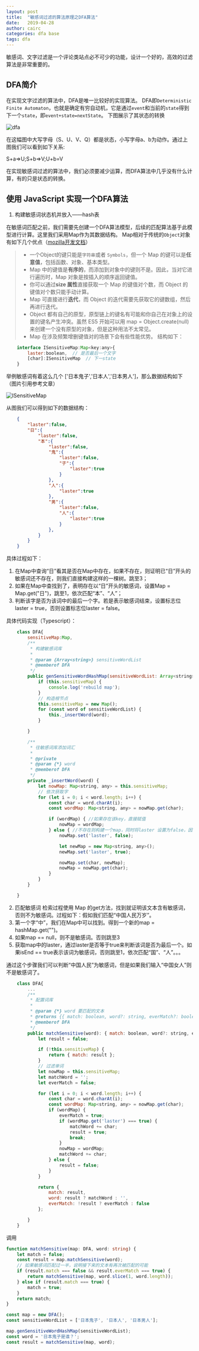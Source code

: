 ```yaml
---
layout: post
title:  "敏感词过滤的算法原理之DFA算法"
date:   2019-04-28 
author: cairc
categories: dfa base
tags: dfa 
---
```


敏感词、文字过滤是一个评论类站点必不可少的功能，设计一个好的，高效的过滤算法是非常重要的。
## DFA简介
在实现文字过滤的算法中，DFA是唯一比较好的实现算法。
DFA即`Deterministic Finite Automaton`，也就是确定有穷自动机，它是通过`event`和当前的`state`得到下一个`state`，即`event+state=nextState`。
下图展示了其状态的转换

![dfa](/blog/assets/img/post/dfa/dfa.jpg) 


在这幅图中大写字母（S、U、V、Q）都是状态，小写字母a、b为动作。通过上图我们可以看到如下关系:

S+a=>U;S+b=>V;U+b=V

在实现敏感词过滤的算法中，我们必须要减少运算，而DFA算法中几乎没有什么计算，有的只是状态的转换。

## 使用 JavaScript 实现一个DFA算法

1. 构建敏感词状态机并放入——hash表

在敏感词匹配之前，我们需要先创建一个DFA算法模型，后续的匹配算法基于此模型进行计算。这里我们采用Map作为其数据结构。
Map相对于传统的`Object`对象有如下几个优点（[mozilla开发文档](https://developer.mozilla.org/zh-CN/docs/Web/JavaScript/Reference/Global_Objects/Map#Objects_%E5%92%8C_maps_%E7%9A%84%E6%AF%94%E8%BE%83)）

>* 一个Object的键只能是`字符串`或者 `Symbols`，但一个 Map 的键可以是**任意值**，包括函数、对象、基本类型。    
>* Map 中的键值是**有序的**，而添加到对象中的键则不是。因此，当对它进行遍历时，Map 对象是按插入的顺序返回键值。    
>* 你可以通过**size 属性**直接获取一个 Map 的键值对个数，而 Object 的键值对个数只能手动计算。
>* Map 可直接进行**迭代**，而 Object 的迭代需要先获取它的键数组，然后再进行迭代。
>* Object 都有自己的原型，原型链上的键名有可能和你自己在对象上的设置的键名产生冲突。虽然 ES5 开始可以用 map = Object.create(null) 来创建一个没有原型的对象，但是这种用法不太常见。
>* Map 在涉及频繁增删键值对的场景下会有些性能优势。
结构如下：

``` javascript
    interface ISensitiveMap:Map<key:any>{
        laster:boolean,  // 是否最后一个文字
        [char]:ISensitiveMap  // 下一state
    }
```
举例敏感词有着这么几个 ['日本鬼子','日本人','日本男人']，那么数据结构如下（图片引用参考文章）

![ISensitiveMap](/blog/assets/img/post/dfa/ISensitiveMap.png)

从图我们可以得到如下的数据结构：
``` JSON
    {
        "laster":false,
        "日":{
            "laster":false,
            "本":{
                "laster":false,
                "鬼":{
                    "laster":false,
                    "子":{
                        "laster":true
                    }
                },
                "人":{
                    "laster":true
                },
                "男":{
                    "laster":false,
                    "人":{
                        "laster":true
                    }
                },
            }
        }
    }
```
具体过程如下：
1. 在Map中查询“日”看其是否在Map中存在，如果不存在，则证明已“日”开头的敏感词还不存在，则我们直接构建这样的一棵树。跳至3；
2. 如果在Map中查找到了，表明存在以“日”开头的敏感词，设置Map = Map.get("日")，跳至1，依次匹配“本”、“人”；
3. 判断该字是否为该词中的最后一个字。若是表示敏感词结束，设置标志位laster = true，否则设置标志位laster = false。

具体代码实现（Typescript）：
``` javaScript
    class DFA{
        sensitiveMap:Map,
        /**
         * 构建敏感词库
         *
         * @param {Array<string>} sensitiveWordList
         * @memberof DFA
         */
        public genSensitiveWordHashMap(sensitiveWordList: Array<string>): void {
            if (this.sensitiveMap) {
                console.log('rebuild map');
            }
            // 构造根节点
            this.sensitiveMap = new Map();
            for (const word of sensitiveWordList) {
                this._insertWord(word);
            }

        }

        /**
         * 往敏感词库添加词汇
         *
         * @private
         * @param {*} word
         * @memberof DFA
         */
        private _insertWord(word) {
            let nowMap: Map<string, any> = this.sensitiveMap;
            // 依次获取字
            for (let i = 0; i < word.length; i++) {
                const char = word.charAt(i);
                const wordMap: Map<string, any> = nowMap.get(char);

                if (wordMap) { //如果存在该key，直接赋值  
                    nowMap = wordMap;
                } else { //不存在则构建一个map，同时将laster 设置为false，因为他不是最后一个  
                    nowMap.set('laster', false);

                    let newMap = new Map<string, any>();
                    newMap.set('laster', true);

                    nowMap.set(char, newMap);
                    nowMap = nowMap.get(char);
                }
            }
        }

    }
```

2. 匹配敏感词
检索过程使用 Map 的get方法，找到就证明该文本含有敏感词，否则不为敏感词。过程如下：假如我们匹配“中国人民万岁”。
1. 第一个字“中”，我们在Map中可以找到。得到一个新的map = hashMap.get("")。
2. 如果map == null，则不是敏感词。否则跳至3
3. 获取map中的laster，通过laster是否等于true来判断该词是否为最后一个。如果isEnd == true表示该词为敏感词，否则跳至1，依次匹配“国”、“人”。。。

通过这个步骤我们可以判断“中国人民”为敏感词，但是如果我们输入“中国女人”则不是敏感词了。
``` javaScript
    class DFA{
        ...
        /**
         * 配置词库
         *
         * @param {*} word 要匹配的文本
         * @returns {{ match: boolean, word?: string, everMatch?: boolean }} {{ match: 是否匹配, word?: 匹配敏感词, everMatch?: 是否匹配到一半的敏感词 }}
         * @memberof DFA
         */
        public matchSensitive(word): { match: boolean, word?: string, everMatch?: boolean } {
            let result = false;

            if (!this.sensitiveMap) {
                return { match: result };
            }
            // 过滤单词
            let nowMap = this.sensitiveMap;
            let matchWord = '';
            let everMatch = false;

            for (let i = 0; i < word.length; i++) {
                const char = word.charAt(i);
                const wordMap: Map<string, any> = nowMap.get(char);
                if (wordMap) {
                    everMatch = true;
                    if (wordMap.get('laster') === true) {
                        matchWord += char;
                        result = true;
                        break;
                    }
                    nowMap = wordMap;
                    matchWord += char;
                } else {
                    result = false;
                }
            }

            return {
                match: result,
                word: result ? matchWord : '',
                everMatch: !result ? everMatch : false
            };

        }
    }
```
调用
```typescript
function matchSensitive(map: DFA, word: string) {
    let match = false;
    const result = map.matchSensitive(word);
    // 如果敏感词匹配过一半，说明接下来的文本有再次被匹配的可能
    if (result.match === false && result.everMatch === true) {
        return matchSensitive(map, word.slice(1, word.length));
    } else if (result.match === true) {
        match = true;
    }
    return match;
}

const map = new DFA();
const sensitiveWordList = ['日本鬼子', '日本人', '日本男人'];

map.genSensitiveWordHashMap(sensitiveWordList);
const word = '日本鬼子是谁？';
const result = matchSensitive(map, word);
```


